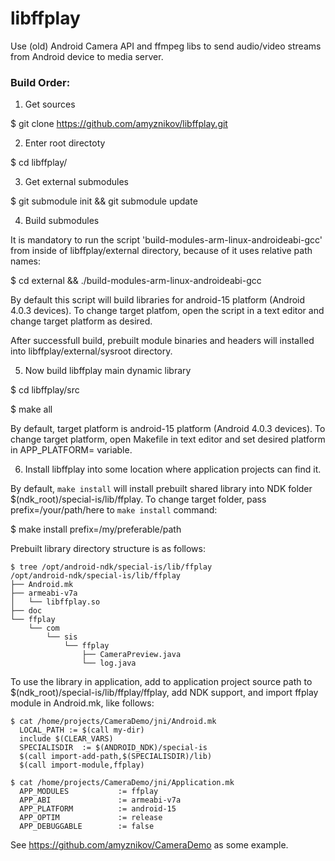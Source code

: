 # libffplay

Use (old) Android Camera API and ffmpeg libs to send audio/video streams from Android device to media server.

### Build Order:

1. Get sources

  $ git clone https://github.com/amyznikov/libffplay.git
 
2. Enter root directoty

  $ cd libffplay/

3. Get external submodules
  
  $ git submodule init && git submodule update
  
4. Build submodules 
   
  It is mandatory to run the script 'build-modules-arm-linux-androideabi-gcc' from inside of libffplay/external directory, 
  because of it uses relative path names:
   
  $ cd external && ./build-modules-arm-linux-androideabi-gcc
   
  By default this script will build libraries for android-15 platform (Android 4.0.3 devices).
  To change target platfom, open the script in a text editor and change target platform as desired.
   
  After successfull build, prebuilt module binaries and headers will installed into libffplay/external/sysroot directory.
   
5. Now build libffplay main dynamic library
  
  $ cd libffplay/src
  
  $ make all
  
  By default, target platform is android-15 platform (Android 4.0.3 devices).
  To change target platform, open Makefile in text editor and set desired platform in APP_PLATFORM= variable.
  
6. Install libffplay into some location where application projects can find it.
  
  By default, `make install` will install prebuilt shared library into NDK folder  $(ndk_root)/special-is/lib/ffplay.
  To change target folder, pass prefix=/your/path/here to `make install` command:
  
  $ make install prefix=/my/preferable/path
  
  Prebuilt library directory structure is as follows:
  
```
$ tree /opt/android-ndk/special-is/lib/ffplay
/opt/android-ndk/special-is/lib/ffplay
├── Android.mk
├── armeabi-v7a
│   └── libffplay.so
├── doc
└── ffplay
    └── com
        └── sis
            └── ffplay
                ├── CameraPreview.java
                └── log.java

```

To use the library in application, add to application project source path to $(ndk_root)/special-is/lib/ffplay/ffplay, 
add NDK support, and import ffplay module in Android.mk, like follows:
```
$ cat /home/projects/CameraDemo/jni/Android.mk 
  LOCAL_PATH := $(call my-dir)
  include $(CLEAR_VARS)
  SPECIALISDIR  := $(ANDROID_NDK)/special-is
  $(call import-add-path,$(SPECIALISDIR)/lib)
  $(call import-module,ffplay)
  
$ cat /home/projects/CameraDemo/jni/Application.mk 
  APP_MODULES           := ffplay
  APP_ABI               := armeabi-v7a
  APP_PLATFORM          := android-15
  APP_OPTIM             := release
  APP_DEBUGGABLE        := false
```
See https://github.com/amyznikov/CameraDemo as some example.


   
   
   



  
  
   
   
   
   
   
